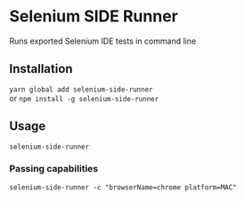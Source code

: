 # Selenium SIDE Runner
Runs exported Selenium IDE tests in command line

## Installation
```yarn global add selenium-side-runner```  
or
```npm install -g selenium-side-runner```  

## Usage
```selenium-side-runner```

### Passing capabilities
```selenium-side-runner -c "browserName=chrome platform=MAC"```
